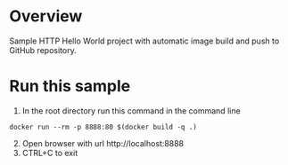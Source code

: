 # Overview

Sample HTTP Hello World project with automatic image build and push to GitHub repository. 

# Run this sample

1. In the root directory run this command in the command line
```shell
docker run --rm -p 8888:80 $(docker build -q .)
```
2. Open browser with url http://localhost:8888
3. CTRL+C to exit
